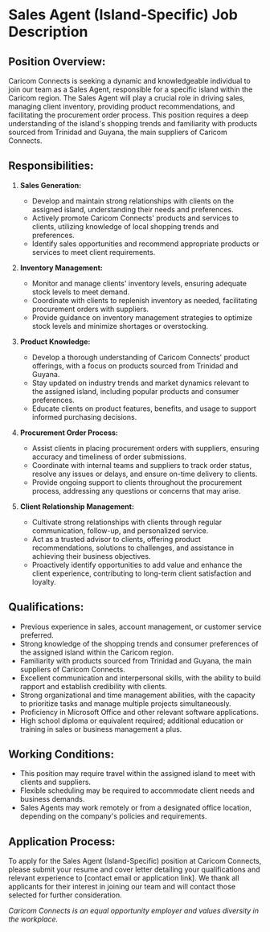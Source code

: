 # Sales Agent (Island-Specific) Job Description

## Position Overview:

Caricom Connects is seeking a dynamic and knowledgeable individual to join our team as a Sales Agent, responsible for a specific island within the Caricom region. The Sales Agent will play a crucial role in driving sales, managing client inventory, providing product recommendations, and facilitating the procurement order process. This position requires a deep understanding of the island's shopping trends and familiarity with products sourced from Trinidad and Guyana, the main suppliers of Caricom Connects.

## Responsibilities:

1. **Sales Generation:**

   - Develop and maintain strong relationships with clients on the assigned island, understanding their needs and preferences.
   - Actively promote Caricom Connects' products and services to clients, utilizing knowledge of local shopping trends and preferences.
   - Identify sales opportunities and recommend appropriate products or services to meet client requirements.

2. **Inventory Management:**

   - Monitor and manage clients' inventory levels, ensuring adequate stock levels to meet demand.
   - Coordinate with clients to replenish inventory as needed, facilitating procurement orders with suppliers.
   - Provide guidance on inventory management strategies to optimize stock levels and minimize shortages or overstocking.

3. **Product Knowledge:**

   - Develop a thorough understanding of Caricom Connects' product offerings, with a focus on products sourced from Trinidad and Guyana.
   - Stay updated on industry trends and market dynamics relevant to the assigned island, including popular products and consumer preferences.
   - Educate clients on product features, benefits, and usage to support informed purchasing decisions.

4. **Procurement Order Process:**

   - Assist clients in placing procurement orders with suppliers, ensuring accuracy and timeliness of order submissions.
   - Coordinate with internal teams and suppliers to track order status, resolve any issues or delays, and ensure on-time delivery to clients.
   - Provide ongoing support to clients throughout the procurement process, addressing any questions or concerns that may arise.

5. **Client Relationship Management:**
   - Cultivate strong relationships with clients through regular communication, follow-up, and personalized service.
   - Act as a trusted advisor to clients, offering product recommendations, solutions to challenges, and assistance in achieving their business objectives.
   - Proactively identify opportunities to add value and enhance the client experience, contributing to long-term client satisfaction and loyalty.

## Qualifications:

- Previous experience in sales, account management, or customer service preferred.
- Strong knowledge of the shopping trends and consumer preferences of the assigned island within the Caricom region.
- Familiarity with products sourced from Trinidad and Guyana, the main suppliers of Caricom Connects.
- Excellent communication and interpersonal skills, with the ability to build rapport and establish credibility with clients.
- Strong organizational and time management abilities, with the capacity to prioritize tasks and manage multiple projects simultaneously.
- Proficiency in Microsoft Office and other relevant software applications.
- High school diploma or equivalent required; additional education or training in sales or business management a plus.

## Working Conditions:

- This position may require travel within the assigned island to meet with clients and suppliers.
- Flexible scheduling may be required to accommodate client needs and business demands.
- Sales Agents may work remotely or from a designated office location, depending on the company's policies and requirements.

## Application Process:

To apply for the Sales Agent (Island-Specific) position at Caricom Connects, please submit your resume and cover letter detailing your qualifications and relevant experience to [contact email or application link]. We thank all applicants for their interest in joining our team and will contact those selected for further consideration.

_Caricom Connects is an equal opportunity employer and values diversity in the workplace._
